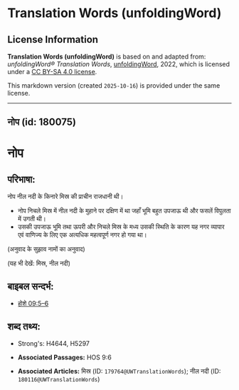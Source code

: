 # Translation Words (unfoldingWord)

## License Information

**Translation Words (unfoldingWord)** is based on and adapted from: _unfoldingWord® Translation Words_, [unfoldingWord](https://unfoldingword.org/utw), 2022, which is licensed under a [CC BY-SA 4.0 license](https://creativecommons.org/licenses/by-sa/4.0/legalcode.en).

This markdown version (created `2025-10-16`) is provided under the same license.



--------------------------------

## नोप (id: 180075)

नोप
===

परिभाषा:
--------

नोप नील नदी के किनारे मिस्र की प्राचीन राजधानी थी।

* नोप निचले मिस्र में नील नदी के मुहाने पर दक्षिण में था जहाँ भूमि बहुत उपजाऊ थी और फसलें विपुलता में उगती थी।
* उसकी उपजाऊ भूमि तथा ऊपरी और निचले मिस्र के मध्य उसकी स्थिति के कारण यह नगर व्यापार एवं वाणिज्य के लिए एक अत्यधिक महत्वपूर्ण नगर हो गया था।

(अनुवाद के सुझाव नामों का अनुवाद)

(यह भी देखें: मिस्र, नील नदी)

बाइबल सन्दर्भ:
--------------

* [होशे 09:5–6](https://ref.ly/Hos9:5-Hos9:6)

शब्द तथ्य:
----------

* Strong's: H4644, H5297

* **Associated Passages:** HOS 9:6
* **Associated Articles:** मिस्र (ID: `179764@UWTranslationWords`); नील नदी (ID: `180116@UWTranslationWords`)

